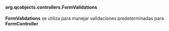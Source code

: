 #### org.qcobjects.controllers.FormValidations

**FormValidations** se utiliza para manejar validaciones predeterminadas para **FormController**
